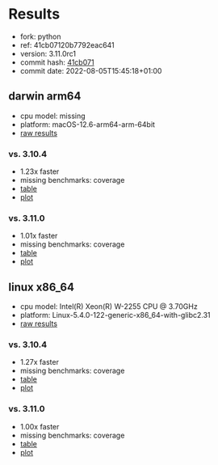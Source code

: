# Results

- fork: python
- ref: 41cb07120b7792eac641
- version: 3.11.0rc1
- commit hash: [41cb071](https://github.com/python/cpython/commit/41cb071)
- commit date: 2022-08-05T15:45:18+01:00

## darwin arm64

- cpu model: missing
- platform: macOS-12.6-arm64-arm-64bit
- [raw results](bm-20220805-darwin-arm64-python-41cb07120b7792eac641-3.11.0rc1-41cb071.json)

### vs. 3.10.4

- 1.23x faster
- missing benchmarks: coverage
- [table](bm-20220805-darwin-arm64-python-41cb07120b7792eac641-3.11.0rc1-41cb071-vs-3.10.4.md)
- [plot](bm-20220805-darwin-arm64-python-41cb07120b7792eac641-3.11.0rc1-41cb071-vs-3.10.4.png)

### vs. 3.11.0

- 1.01x faster
- missing benchmarks: coverage
- [table](bm-20220805-darwin-arm64-python-41cb07120b7792eac641-3.11.0rc1-41cb071-vs-3.11.0.md)
- [plot](bm-20220805-darwin-arm64-python-41cb07120b7792eac641-3.11.0rc1-41cb071-vs-3.11.0.png)

## linux x86_64

- cpu model: Intel(R) Xeon(R) W-2255 CPU @ 3.70GHz
- platform: Linux-5.4.0-122-generic-x86_64-with-glibc2.31
- [raw results](bm-20220805-linux-x86_64-python-41cb07120b7792eac641-3.11.0rc1-41cb071.json)

### vs. 3.10.4

- 1.27x faster
- missing benchmarks: coverage
- [table](bm-20220805-linux-x86_64-python-41cb07120b7792eac641-3.11.0rc1-41cb071-vs-3.10.4.md)
- [plot](bm-20220805-linux-x86_64-python-41cb07120b7792eac641-3.11.0rc1-41cb071-vs-3.10.4.png)

### vs. 3.11.0

- 1.00x faster
- missing benchmarks: coverage
- [table](bm-20220805-linux-x86_64-python-41cb07120b7792eac641-3.11.0rc1-41cb071-vs-3.11.0.md)
- [plot](bm-20220805-linux-x86_64-python-41cb07120b7792eac641-3.11.0rc1-41cb071-vs-3.11.0.png)

